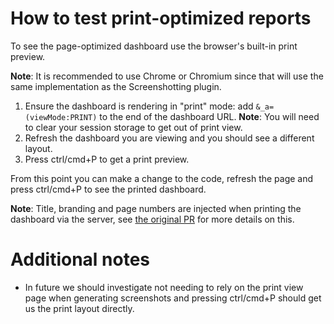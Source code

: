# How to test print-optimized reports

To see the page-optimized dashboard use the browser's built-in print preview.

**Note**: It is recommended to use Chrome or Chromium since that will use the same
implementation as the Screenshotting plugin.

1. Ensure the dashboard is rendering in "print" mode: add `&_a=(viewMode:PRINT)`
   to the end of the dashboard URL.
   **Note**: You will need to clear your session storage to get out of print view.
3. Refresh the dashboard you are viewing and you should see a different layout.
4. Press ctrl/cmd+P to get a print preview.

From this point you can make a change to the code, refresh the page and press
ctrl/cmd+P to see the printed dashboard.

**Note**: Title, branding and page numbers are injected when printing the
dashboard via the server, see [the original PR](https://github.com/elastic/kibana/pull/130546)
for more details on this.

# Additional notes

* In future we should investigate not needing to rely on the print view
  page when generating screenshots and pressing ctrl/cmd+P should get us the print
  layout directly.
